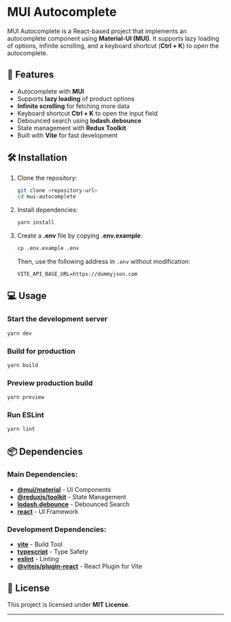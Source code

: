 # MUI Autocomplete

MUI Autocomplete is a React-based project that implements an autocomplete component using **Material-UI (MUI)**. It supports lazy loading of options, infinite scrolling, and a keyboard shortcut (**Ctrl + K**) to open the autocomplete.

## 🚀 Features
- Autocomplete with **MUI**
- Supports **lazy loading** of product options
- **Infinite scrolling** for fetching more data
- Keyboard shortcut **Ctrl + K** to open the input field
- Debounced search using **lodash.debounce**
- State management with **Redux Toolkit**
- Built with **Vite** for fast development

## 🛠️ Installation

1. Clone the repository:
   ```sh
   git clone <repository-url>
   cd mui-autocomplete
   ```

2. Install dependencies:
   ```sh
   yarn install
   ```

3. Create a **.env** file by copying **.env.example**:
   ```sh
   cp .env.example .env
   ```
   Then, use the following address in `.env` without modification:
   ```env
   VITE_API_BASE_URL=https://dummyjson.com
   ```

## 💻 Usage

### Start the development server
```sh
yarn dev
```

### Build for production
```sh
yarn build
```

### Preview production build
```sh
yarn preview
```

### Run ESLint
```sh
yarn lint
```

## 📦 Dependencies
### Main Dependencies:
- **[@mui/material](https://mui.com/)** - UI Components
- **[@reduxjs/toolkit](https://redux-toolkit.js.org/)** - State Management
- **[lodash.debounce](https://lodash.com/docs/4.17.15#debounce)** - Debounced Search
- **[react](https://react.dev/)** - UI Framework

### Development Dependencies:
- **[vite](https://vitejs.dev/)** - Build Tool
- **[typescript](https://www.typescriptlang.org/)** - Type Safety
- **[eslint](https://eslint.org/)** - Linting
- **[@vitejs/plugin-react](https://www.npmjs.com/package/@vitejs/plugin-react)** - React Plugin for Vite

## 📜 License
This project is licensed under **MIT License**.

---
